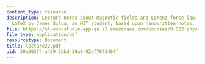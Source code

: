 ```yaml
---
content_type: resource
description: Lecture notes about magnetic fields and Lorenz force law. Prepared in
  LaTeX by James Silva, an MIT student, based upon handwritten notes.
file: https://ol-ocw-studio-app-qa.s3.amazonaws.com/courses/8-022-physics-ii-electricity-and-magnetism-fall-2006/30a30374a4293bbd39a002ef76f3464f_lecture22.pdf
file_type: application/pdf
resourcetype: Document
title: lecture22.pdf
uid: 30a30374-a429-3bbd-39a0-02ef76f3464f
---
```

